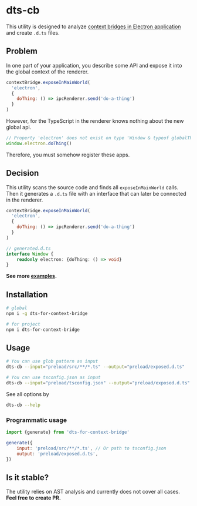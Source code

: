 # dts-cb

This utility is designed to
analyze [context bridges in Electron application](https://www.electronjs.org/ru/docs/latest/api/context-bridge) and
create `.d.ts` files.

## Problem

In one part of your application, you describe some API and expose it into the global context of the renderer.

```js
contextBridge.exposeInMainWorld(
  'electron',
  {
    doThing: () => ipcRenderer.send('do-a-thing')
  }
)
```

However, for the TypeScript in the renderer knows nothing about the new global api.

```js
// Property 'electron' does not exist on type 'Window & typeof globalThis'.
window.electron.doThing()
```

Therefore, you must somehow register these apps.

## Decision

This utility scans the source code and finds all `exposeInMainWorld` calls. Then it generates a `.d.ts` file with an
interface that can later be connected in the renderer.

```js
contextBridge.exposeInMainWorld(
  'electron',
  {
    doThing: () => ipcRenderer.send('do-a-thing')
  }
)
```

```ts
// generated.d.ts
interface Window {
    readonly electron: {doThing: () => void}
}
```

**See more [examples](/examples).**

## Installation

```bash
# global
npm i -g dts-for-context-bridge

# for project 
npm i dts-for-context-bridge
```

## Usage

```bash
# You can use glob pattern as input
dts-cb --input="preload/src/**/*.ts" --output="preload/exposed.d.ts"

# You can use tsconfig.json as input
dts-cb --input="preload/tsconfig.json" --output="preload/exposed.d.ts"
```

See all options by

```bash
dts-cb --help
```

### Programmatic usage

```js
import {generate} from 'dts-for-context-bridge'

generate({
    input: 'preload/src/**/*.ts', // Or path to tsconfig.json
    output: 'preload/exposed.d.ts',
})
```

## Is it stable?

The utility relies on AST analysis and currently does not cover all cases. **Feel free to create PR.**

